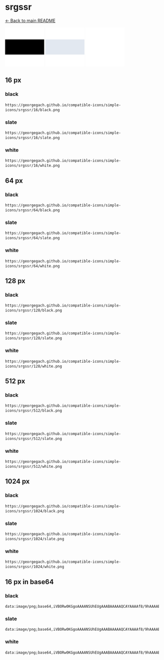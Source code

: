 # srgssr

[← Back to main README](../../README.md)


<img src="./128/black.png" width="128" alt="srgssr black icon" />
<img src="./128/slate.png" width="128" alt="srgssr slate icon" />
<img src="./128/white.png" width="128" alt="srgssr white icon" />

## 16 px

### black
```
https://georgegach.github.io/compatible-icons/simple-icons/srgssr/16/black.png
```

### slate
```
https://georgegach.github.io/compatible-icons/simple-icons/srgssr/16/slate.png
```

### white
```
https://georgegach.github.io/compatible-icons/simple-icons/srgssr/16/white.png
```

## 64 px

### black
```
https://georgegach.github.io/compatible-icons/simple-icons/srgssr/64/black.png
```

### slate
```
https://georgegach.github.io/compatible-icons/simple-icons/srgssr/64/slate.png
```

### white
```
https://georgegach.github.io/compatible-icons/simple-icons/srgssr/64/white.png
```

## 128 px

### black
```
https://georgegach.github.io/compatible-icons/simple-icons/srgssr/128/black.png
```

### slate
```
https://georgegach.github.io/compatible-icons/simple-icons/srgssr/128/slate.png
```

### white
```
https://georgegach.github.io/compatible-icons/simple-icons/srgssr/128/white.png
```

## 512 px

### black
```
https://georgegach.github.io/compatible-icons/simple-icons/srgssr/512/black.png
```

### slate
```
https://georgegach.github.io/compatible-icons/simple-icons/srgssr/512/slate.png
```

### white
```
https://georgegach.github.io/compatible-icons/simple-icons/srgssr/512/white.png
```

## 1024 px

### black
```
https://georgegach.github.io/compatible-icons/simple-icons/srgssr/1024/black.png
```

### slate
```
https://georgegach.github.io/compatible-icons/simple-icons/srgssr/1024/slate.png
```

### white
```
https://georgegach.github.io/compatible-icons/simple-icons/srgssr/1024/white.png
```

## 16 px in base64

### black
```
data:image/png;base64,iVBORw0KGgoAAAANSUhEUgAAABAAAAAQCAYAAAAf8/9hAAAABmJLR0QA/wD/AP+gvaeTAAAAgUlEQVQ4je3RsQrCYAwE4K+1Fos6KIj4/o+mq6AIior+Dt6gjnZtIByEXC65MESFRd8Be1z+5Hc1lmhQf+QmDWOsUDANToJduEryGnziHjxgm/rtBwtKHaUb2o+zRmlofXtUspWIqKK0wwyPkMc45rTG26M5Thl4Dm/d28TebxyCF3uoI0d6j6dIAAAAAElFTkSuQmCC
```

### slate
```
data:image/png;base64,iVBORw0KGgoAAAANSUhEUgAAABAAAAAQCAYAAAAf8/9hAAAABmJLR0QA/wD/AP+gvaeTAAAAw0lEQVQ4je2RsU7DUBAEZ56fLSKgSCSEkCj5/y+iCRU0xBAUpDjxUjimoAxtprlrdm+1Bxdcr/vlfwyqHc+Y77PUcVGQFZSKpQQKlEJ4QAm24B0a8NoY4hUScIGsfHntA5CwVzogynEc06ifJFv0ERkILThA2jlEOc1ZDGBCo4akQ5anAwD5FcsAUMFA3gg3wBHSAC36Ea0FamRjcmvcZjLcASNwX0k2mILs/jSEcAgcppWvGIF+zkJ8r9nzBJ71hAsTP7z8UeVmq4xNAAAAAElFTkSuQmCC
```

### white
```
data:image/png;base64,iVBORw0KGgoAAAANSUhEUgAAABAAAAAQCAYAAAAf8/9hAAAABmJLR0QA/wD/AP+gvaeTAAAAgklEQVQ4je3RsQrCYAwE4K+1FYs6tCAi+P7v5iCigoJF4xLhn+3aQDjI5ZJwYY4qIvqpA854/qnvagxoUBd5yIYWOwTWiavEDkMVEZHNLyyTfGOBG+44YsyBPyS3lWKoUhxZKz2KQjzK0wMnbIrNLa7JN7hgm9f0eOCD/WQTJ79xDr6nQSqKgXbw5wAAAABJRU5ErkJggg==
```

